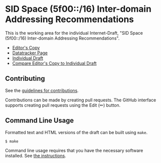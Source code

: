 # SID Space (5f00::/16) Inter-domain Addressing Recommendations

This is the working area for the individual Internet-Draft, "SID Space (5f00::/16) Inter-domain Addressing Recommendations".

* [Editor's Copy](https://ipvsix.github.io/draft-sidspace-experiment/#go.draft-eknb-srv6ops-interdomain-sidspace.html)
* [Datatracker Page](https://datatracker.ietf.org/doc/draft-eknb-srv6ops-interdomain-sidspace)
* [Individual Draft](https://datatracker.ietf.org/doc/html/draft-eknb-srv6ops-interdomain-sidspace)
* [Compare Editor's Copy to Individual Draft](https://ipvsix.github.io/draft-sidspace-experiment/#go.draft-eknb-srv6ops-interdomain-sidspace.diff)


## Contributing

See the
[guidelines for contributions](https://github.com/ipvsix/draft-sidspace-experiment/blob/main/CONTRIBUTING.md).

Contributions can be made by creating pull requests.
The GitHub interface supports creating pull requests using the Edit (✏) button.


## Command Line Usage

Formatted text and HTML versions of the draft can be built using `make`.

```sh
$ make
```

Command line usage requires that you have the necessary software installed.  See
[the instructions](https://github.com/martinthomson/i-d-template/blob/main/doc/SETUP.md).

